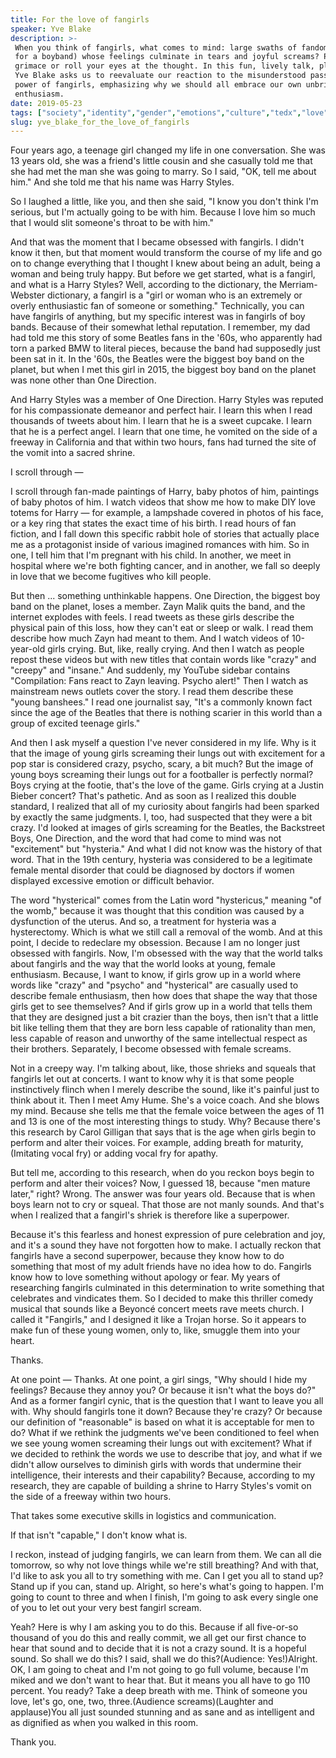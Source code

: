 ```yaml
---
title: For the love of fangirls
speaker: Yve Blake
description: >-
 When you think of fangirls, what comes to mind: large swaths of fandom (usually
 for a boyband) whose feelings culminate in tears and joyful screams? Perhaps you
 grimace or roll your eyes at the thought. In this fun, lively talk, playwright
 Yve Blake asks us to reevaluate our reaction to the misunderstood passion and
 power of fangirls, emphasizing why we should all embrace our own unbridled
 enthusiasm.
date: 2019-05-23
tags: ["society","identity","gender","emotions","culture","tedx","love"]
slug: yve_blake_for_the_love_of_fangirls
---
```


Four years ago, a teenage girl changed my life in one conversation. She was 13 years old,
she was a friend's little cousin and she casually told me that she had met the man she was
going to marry. So I said, "OK, tell me about him." And she told me that his name was
Harry Styles.

So I laughed a little, like you, and then she said, "I know you don't think I'm serious,
but I'm actually going to be with him. Because I love him so much that I would slit
someone's throat to be with him."

And that was the moment that I became obsessed with fangirls. I didn't know it then, but
that moment would transform the course of my life and go on to change everything that I
thought I knew about being an adult, being a woman and being truly happy. But before we get
started, what is a fangirl, and what is a Harry Styles? Well, according to the dictionary,
the Merriam-Webster dictionary, a fangirl is a "girl or woman who is an extremely or
overly enthusiastic fan of someone or something." Technically, you can have fangirls of
anything, but my specific interest was in fangirls of boy bands. Because of their somewhat
lethal reputation. I remember, my dad had told me this story of some Beatles fans in the
'60s, who apparently had torn a parked BMW to literal pieces, because the band had
supposedly just been sat in it. In the '60s, the Beatles were the biggest boy band on the
planet, but when I met this girl in 2015, the biggest boy band on the planet was none
other than One Direction.

And Harry Styles was a member of One Direction. Harry Styles was reputed for his
compassionate demeanor and perfect hair. I learn this when I read thousands of tweets
about him. I learn that he is a sweet cupcake. I learn that he is a perfect angel. I learn
that one time, he vomited on the side of a freeway in California and that within two
hours, fans had turned the site of the vomit into a sacred shrine.

I scroll through —

I scroll through fan-made paintings of Harry, baby photos of him, paintings of baby photos
of him. I watch videos that show me how to make DIY love totems for Harry — for example, a
lampshade covered in photos of his face, or a key ring that states the exact time of his
birth. I read hours of fan fiction, and I fall down this specific rabbit hole of stories
that actually place me as a protagonist inside of various imagined romances with him. So
in one, I tell him that I'm pregnant with his child. In another, we meet in hospital where
we're both fighting cancer, and in another, we fall so deeply in love that we become
fugitives who kill people.

But then ... something unthinkable happens. One Direction, the biggest boy band on the
planet, loses a member. Zayn Malik quits the band, and the internet explodes with feels. I
read tweets as these girls describe the physical pain of this loss, how they can't eat or
sleep or walk. I read them describe how much Zayn had meant to them. And I watch videos of
10-year-old girls crying. But, like, really crying. And then I watch as people repost
these videos but with new titles that contain words like "crazy" and "creepy" and
"insane." And suddenly, my YouTube sidebar contains "Compilation: Fans react to Zayn
leaving. Psycho alert!" Then I watch as mainstream news outlets cover the story. I read
them describe these "young banshees." I read one journalist say, "It's a commonly known
fact since the age of the Beatles that there is nothing scarier in this world than a group
of excited teenage girls."

And then I ask myself a question I've never considered in my life. Why is it that the
image of young girls screaming their lungs out with excitement for a pop star is
considered crazy, psycho, scary, a bit much? But the image of young boys screaming their
lungs out for a footballer is perfectly normal? Boys crying at the footie, that's the love
of the game. Girls crying at a Justin Bieber concert? That's pathetic. And as soon as I
realized this double standard, I realized that all of my curiosity about fangirls had been
sparked by exactly the same judgments. I, too, had suspected that they were a bit crazy.
I'd looked at images of girls screaming for the Beatles, the Backstreet Boys, One
Direction, and the word that had come to mind was not "excitement" but "hysteria." And
what I did not know was the history of that word. That in the 19th century, hysteria was
considered to be a legitimate female mental disorder that could be diagnosed by doctors if
women displayed excessive emotion or difficult behavior.

The word "hysterical" comes from the Latin word "hystericus," meaning "of the womb,"
because it was thought that this condition was caused by a dysfunction of the uterus. And
so, a treatment for hysteria was a hysterectomy. Which is what we still call a removal of
the womb. And at this point, I decide to redeclare my obsession. Because I am no longer
just obsessed with fangirls. Now, I'm obsessed with the way that the world talks about
fangirls and the way that the world looks at young, female enthusiasm. Because, I want to
know, if girls grow up in a world where words like "crazy" and "psycho" and "hysterical"
are casually used to describe female enthusiasm, then how does that shape the way that
those girls get to see themselves? And if girls grow up in a world that tells them that
they are designed just a bit crazier than the boys, then isn't that a little bit like
telling them that they are born less capable of rationality than men, less capable of
reason and unworthy of the same intellectual respect as their brothers. Separately, I
become obsessed with female screams.

Not in a creepy way. I'm talking about, like, those shrieks and squeals that fangirls let
out at concerts. I want to know why it is that some people instinctively flinch when I
merely describe the sound, like it's painful just to think about it. Then I meet Amy Hume.
She's a voice coach. And she blows my mind. Because she tells me that the female voice
between the ages of 11 and 13 is one of the most interesting things to study. Why? Because
there's this research by Carol Gilligan that says that is the age when girls begin to
perform and alter their voices. For example, adding breath for maturity, (Imitating vocal
fry) or adding vocal fry for apathy.

But tell me, according to this research, when do you reckon boys begin to perform and
alter their voices? Now, I guessed 18, because "men mature later," right? Wrong. The
answer was four years old. Because that is when boys learn not to cry or squeal. That
those are not manly sounds. And that's when I realized that a fangirl's shriek is
therefore like a superpower.

Because it's this fearless and honest expression of pure celebration and joy, and it's a
sound they have not forgotten how to make. I actually reckon that fangirls have a second
superpower, because they know how to do something that most of my adult friends have no
idea how to do. Fangirls know how to love something without apology or fear. My years of
researching fangirls culminated in this determination to write something that celebrates
and vindicates them. So I decided to make this thriller comedy musical that sounds like a
Beyoncé concert meets rave meets church. I called it "Fangirls," and I designed it like a
Trojan horse. So it appears to make fun of these young women, only to, like, smuggle them
into your heart.

Thanks.

At one point — Thanks. At one point, a girl sings, "Why should I hide my feelings? Because
they annoy you? Or because it isn't what the boys do?" And as a former fangirl cynic, that
is the question that I want to leave you all with. Why should fangirls tone it down?
Because they're crazy? Or because our definition of "reasonable" is based on what it is
acceptable for men to do? What if we rethink the judgments we've been conditioned to feel
when we see young women screaming their lungs out with excitement? What if we decided to
rethink the words we use to describe that joy, and what if we didn't allow ourselves to
diminish girls with words that undermine their intelligence, their interests and their
capability? Because, according to my research, they are capable of building a shrine to
Harry Styles's vomit on the side of a freeway within two hours.

That takes some executive skills in logistics and communication.

If that isn't "capable," I don't know what is.

I reckon, instead of judging fangirls, we can learn from them. We can all die tomorrow, so
why not love things while we're still breathing? And with that, I'd like to ask you all to
try something with me. Can I get you all to stand up? Stand up if you can, stand up.
Alright, so here's what's going to happen. I'm going to count to three and when I finish,
I'm going to ask every single one of you to let out your very best fangirl
scream.

Yeah? Here is why I am asking you to do this. Because if all five-or-so thousand of you do
this and really commit, we all get our first chance to hear that sound and to decide that
it is not a crazy sound. It is a hopeful sound. So shall we do this? I said, shall we do
this?(Audience: Yes!)Alright. OK, I am going to cheat and I'm not going to go full volume,
because I'm miked and we don't want to hear that. But it means you all have to go 110
percent. You ready? Take a deep breath with me. Think of someone you love, let's go, one,
two, three.(Audience screams)(Laughter and applause)You all just sounded stunning and as
sane and as intelligent and as dignified as when you walked in this room.

Thank you.

<!--
ad_duration=3.33
comment_count=29
event="TEDxSydney"
external_duration=0
external_start_time=0
has_talk_citation=1
intro_duration=11.82
is_subtitle_required="False"
is_talk_featured="True"
language="en"
language_swap="False"
native_language="en"
number_of_related_talks=6
number_of_speakers=1
number_of_subtitled_videos=17
number_of_tags=7
number_of_talk_download_languages=17
number_of_talk_more_resources=0
number_of_talk_recommendations=1
number_of_talks_take_actions=0
post_ad_duration=0.83
published_timestamp="2020-02-18 16:08:28"
recording_date="2019-05-23"
speaker_description="Playwright, performer"
speaker_is_published=1
speaker_name="Yve Blake"
talk_more_resources=[]
talk_name="For the love of fangirls"
talk_recommendations_blurb="More resources curated by Yve Blake"
talks_tags=["society","identity","gender","emotions","culture","tedx","love"]
talks_take_action=[]
url_photo_speaker="https://pe.tedcdn.com/images/ted/45afecf925df3288531bb91081f8e74c0c8e806c_254x191.jpg"
url_photo_talk="https://s3.amazonaws.com/talkstar-photos/uploads/79651fca-e2da-4439-b37d-e4d16194b8e0/YveBlake_2019X-embed.jpg"
url_webpage="https://www.ted.com/talks/yve_blake_for_the_love_of_fangirls"
video_type_name="TEDx Talk"
-->